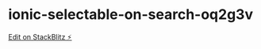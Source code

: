 # ionic-selectable-on-search-oq2g3v

[Edit on StackBlitz ⚡️](https://stackblitz.com/edit/ionic-selectable-on-search-oq2g3v)